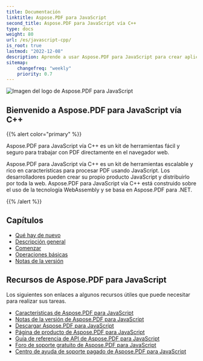```yaml
---
title: Documentación
linktitle: Aspose.PDF para JavaScript
second_title: Aspose.PDF para JavaScript vía C++
type: docs
weight: 80
url: /es/javascript-cpp/
is_root: true
lastmod: "2022-12-08"
description: Aprende a usar Aspose.PDF para JavaScript para crear aplicaciones para el procesamiento de documentos PDF en el navegador.
sitemap:
    changefreq: "weekly"
    priority: 0.7
---
```

![Imagen del logo de Aspose.PDF para JavaScript](aspose_pdf-for-javascript-cpp.png)

<h2>Bienvenido a Aspose.PDF para JavaScript vía C++</h2>

{{% alert color="primary" %}}

Aspose.PDF para JavaScript vía C++ es un kit de herramientas fácil y seguro para trabajar con PDF directamente en el navegador web.

Aspose.PDF para JavaScript vía C++ es un kit de herramientas escalable y rico en características para procesar PDF usando JavaScript. Los desarrolladores pueden crear su propio producto JavaScript y distribuirlo por toda la web. Aspose.PDF para JavaScript vía C++ está construido sobre el uso de la tecnología WebAssembly y se basa en Aspose.PDF para .NET.

{{% /alert %}}

<h2>Capítulos</h2>

- [Qué hay de nuevo](/pdf/es/javascript-cpp/whatsnew/)
- [Descripción general](/pdf/es/javascript-cpp/overview/)
- [Comenzar](/pdf/es/javascript-cpp/get-started/)
- [Operaciones básicas](/pdf/es/javascript-cpp/basic-operations/)
- [Notas de la versión](https://releases.aspose.com/pdf/javascriptcpp/release-notes/)

<h2>Recursos de Aspose.PDF para JavaScript</h2>

Los siguientes son enlaces a algunos recursos útiles que puede necesitar para realizar sus tareas.

- [Características de Aspose.PDF para JavaScript](/pdf/es/javascript-cpp/key-features/)
- [Notas de la versión de Aspose.PDF para JavaScript](https://releases.aspose.com/pdf/javascriptcpp/release-notes/)
- [Descargar Aspose.PDF para JavaScript](https://releases.aspose.com/pdf/javascriptcpp/)
- [Página de producto de Aspose.PDF para JavaScript](https://products.aspose.com/pdf/javascript-cpp/)
- [Guía de referencia de API de Aspose.PDF para JavaScript](https://reference.aspose.com/pdf/javascript-cpp/)
- [Foro de soporte gratuito de Aspose.PDF para JavaScript](https://forum.aspose.com/c/pdf/10)
- [Centro de ayuda de soporte pagado de Aspose.PDF para JavaScript](https://helpdesk.aspose.com/)